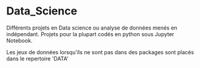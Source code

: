 # Data_Science
Différents projets en Data science ou analyse de données menés en indépendant.
Projets pour la plupart codés en python sous Jupyter Notebook.

Les jeux de données lorsqu'ils ne sont pas dans des packages sont placés dans le repertoire 'DATA'
